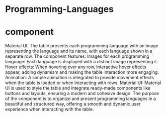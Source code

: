 # Programming-Languages
# component
<p>
   Material UI. The table presents each programming language with an image representing the language and its name, with each language shown in a separate row. The component features:
Images for each programming language: Each language is displayed with a distinct image representing it.
Hover effects: When hovering over any row, interactive hover effects appear, adding dynamism and making the table interaction more engaging.
Animation: A simple animation is integrated to provide movement effects when the table is loaded or when interacting with rows.
Material UI: Material UI is used to style the table and integrate ready-made components like buttons and layouts, ensuring a modern and cohesive design.
The purpose of the component is to organize and present programming languages in a beautiful and structured way, offering a smooth and dynamic user experience when interacting with the table.
</p>
